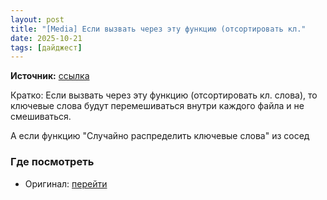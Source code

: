 ```yaml
---
layout: post
title: "[Media] Если вызвать через эту функцию (отсортировать кл."
date: 2025-10-21
tags: [дайджест]
---
```


**Источник:** [ссылка](https://t.me/imstocker_chat_ru/12025)

Кратко: Если вызвать через эту функцию (отсортировать кл. слова), то ключевые слова будут перемешиваться внутри каждого файла и не смешиваться. 

А если функцию "Случайно распределить ключевые слова" из сосед

### Где посмотреть
- Оригинал: [перейти]({link})
